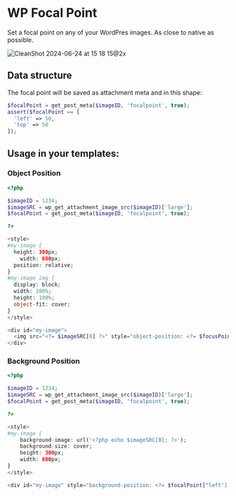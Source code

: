 # WP Focal Point

Set a focal point on any of your WordPres images. As close to native as possible.

![CleanShot 2024-06-24 at 15 18 15@2x](https://github.com/hirasso/wp-focalpoint/assets/869813/3717cedb-d1db-4192-b24d-9997e48432c9)

## Data structure

The focal point will be saved as attachment meta and in this shape:

```php
$focalPoint = get_post_meta($imageID, 'focalpoint', true);
assert($focalPoint == [
  'left' => 50,
  'top' => 50
]);
```

## Usage in your templates:

### Object Position

```php
<?php 

$imageID = 1234;
$imageSRC = wp_get_attachment_image_src($imageID)['large'];
$focalPoint = get_post_meta($imageID, 'focalpoint', true);

?>

<style>
#my-image {
  height: 300px;
	width: 600px;
  position: relative;
}
#my-image img {
  display: block;
  width: 100%;
  height: 100%;
  object-fit: cover;
}
</style>

<div id="my-image">
  <img src="<?= $imageSRC[0] ?>" style="object-position: <?= $focusPoint['left'] ?? 50 ?>% <?= $focusPoint['top'] ?? 50 ?>%;">
</div>
```

### Background Position

```php
<?php 

$imageID = 1234;
$imageSRC = wp_get_attachment_image_src($imageID)['large'];
$focalPoint = get_post_meta($imageID, 'focalpoint', true);

?>

<style>
#my-image {
	background-image: url('<?php echo $imageSRC[0]; ?>');
	background-size: cover;
	height: 300px;
	width: 600px;
}
</style>

<div id="my-image" style="background-position: <?= $focalPoint['left'] ?? 50 ?>% <?= $focalPoint['top'] ?? 50 ?>%;"></div>
```
